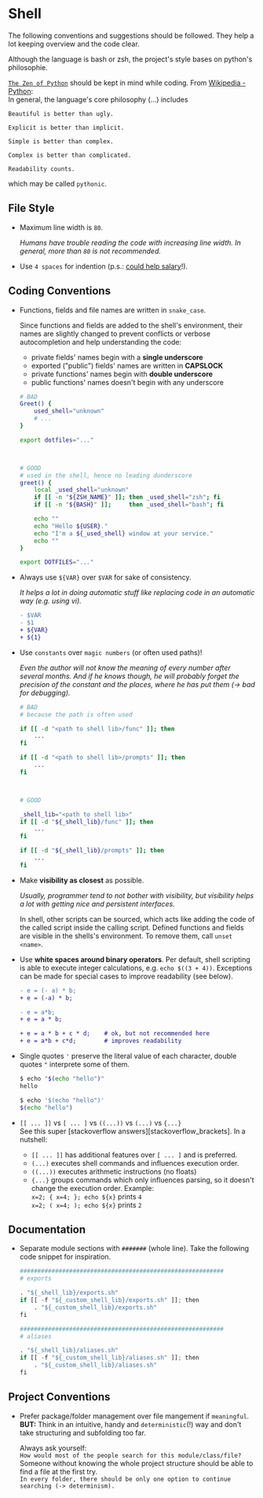 # Shell

The following conventions and suggestions should be followed.
They help a lot keeping overview and the code clear.

Although the language is bash or zsh, the project's style bases on python's philosophie.

[`The Zen of Python`][website_wikipedia_zen_of_python] should be kept in mind while coding.
From [Wikipedia - Python][website_wikipedia_python]:  
In general, the language's core philosophy (...) includes

```text
Beautiful is better than ugly.

Explicit is better than implicit.

Simple is better than complex.

Complex is better than complicated.

Readability counts.
```

which may be called `pythonic`.

## File Style

* Maximum line width is `80`.

  _Humans have trouble reading the code with increasing line width.
  In general, more than `80` is not recommended._

* Use `4 spaces` for indention (p.s.: [could help salary](https://stackoverflow.blog/2017/06/15/developers-use-spaces-make-money-use-tabs)!).

## Coding Conventions

* Functions, fields and file names are written in `snake_case`.

  Since functions and fields are added to the shell's environment, their names are slightly changed to prevent conflicts or verbose autocompletion and help understanding the code:
  * private fields' names begin with a __single underscore__
  * exported ("public") fields' names are written in __CAPSLOCK__
  * private functions' names begin with __double underscore__
  * public functions' names doesn't begin with any underscore

  ```zsh
  # BAD
  Greet() {
      used_shell="unknown"
      # ...
  }

  export dotfiles="..."



  # GOOD
  # used in the shell, hence no leading dunderscore
  greet() {
      local _used_shell="unknown"
      if [[ -n "${ZSH_NAME}" ]]; then _used_shell="zsh"; fi
      if [[ -n "${BASH}" ]];     then _used_shell="bash"; fi

      echo ""
      echo "Hello ${USER}."
      echo "I'm a ${_used_shell} window at your service."
      echo ""
  }

  export DOTFILES="..."
  ```

* Always use `${VAR}` over `$VAR` for sake of consistency.

  _It helps a lot in doing automatic stuff like replacing code in an automatic way (e.g. using vi)._

  ```diff
  - $VAR
  - $1
  + ${VAR}
  + ${1}
  ```

* Use `constants` over `magic numbers` (or often used paths)!

  _Even the author will not know the meaning of every number after several months.
  And if he knows though, he will probably forget the precision of the constant and the places, where he has put them (-> bad for debugging)._

  ```zsh
  # BAD
  # because the path is often used

  if [[ -d "<path to shell lib>/func" ]]; then
      ...
  fi

  if [[ -d "<path to shell lib>/prompts" ]]; then
      ...
  fi



  # GOOD

  _shell_lib="<path to shell lib>"
  if [[ -d "${_shell_lib}/func" ]]; then
      ...
  fi

  if [[ -d "${_shell_lib}/prompts" ]]; then
      ...
  fi
  ```

* Make __visibility as closest__ as possible.

  _Usually, programmer tend to not bother with visibility, but visibility helps a lot with getting nice and persistent interfaces._

  In shell, other scripts can be sourced, which acts like adding the code of the called script inside the calling script.
  Defined functions and fields are visible in the shells's environment.
  To remove them, call `unset <name>`.

* Use __white spaces around binary operators__.
  Per default, shell scripting is able to execute integer calculations, e.g. `echo $((3 + 4))`.
  Exceptions can be made for special cases to improve readability (see below).

  ```diff
  - e = (- a) * b;
  + e = (-a) * b;

  - e = a*b;
  + e = a * b;

  + e = a * b + c * d;    # ok, but not recommended here
  + e = a*b + c*d;        # improves readability
  ```

* Single quotes `'` preserve the literal value of each character, double quotes `"` interprete some of them.

  ```zsh
  $ echo "$(echo "hello")"
  hello

  $ echo '$(echo "hello")'
  $(echo "hello")
  ```

* `[[ ... ]]` vs `[ ... ]` vs `((...))` vs `(...)` vs `{...}`  
  See this super [stackoverflow answers][stackoverflow_brackets].
  In a nutshell:
  * `[[ ... ]]` has additional features over `[ ... ]` and is preferred.
  * `(...)` executes shell commands and influences execution order.
  * `((...))` executes arithmetic instructions (no floats)
  * `{...}` groups commands which only influences parsing, so it doesn't change the execution order. Example:  
    `x=2; { x=4; }; echo ${x}` prints `4`  
    `x=2; ( x=4; ); echo ${x}` prints `2`

## Documentation

* Separate module sections with `#######` (whole line).
  Take the following code snippet for inspiration.

  ```python
  ##########################################################
  # exports

  . "${_shell_lib}/exports.sh"
  if [[ -f "${_custom_shell_lib}/exports.sh" ]]; then
      . "${_custom_shell_lib}/exports.sh"
  fi

  ##########################################################
  # aliases

  . "${_shell_lib}/aliases.sh"
  if [[ -f "${_custom_shell_lib}/aliases.sh" ]]; then
      . "${_custom_shell_lib}/aliases.sh"
  fi
  ```

## Project Conventions

* Prefer package/folder management over file mangement if `meaningful`.  
  __BUT:__ Think in an intuitive, handy and `deterministic`(!) way and don't take structuring and subfolding too far.

  Always ask yourself:  
  `How would most of the people search for this module/class/file?`  
  Someone without knowing the whole project structure should be able to find a file at the first try.  
  `In every folder, there should be only one option to continue searching (-> determinism).`

[website_wikipedia_zen_of_python]: https://en.wikipedia.org/wiki/Zen_of_Python
[website_wikipedia_python]: https://en.wikipedia.org/wiki/Python_(programming_language)#Features_and_philosophy
